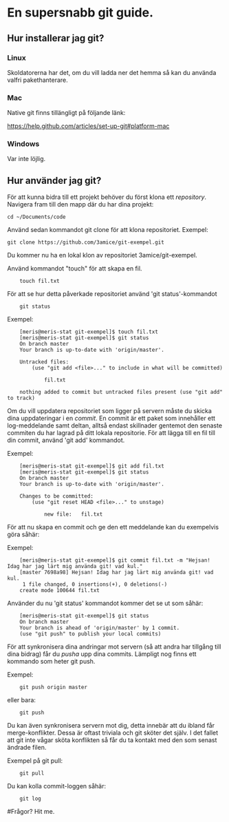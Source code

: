 # En supersnabb git guide.

## Hur installerar jag git?

### Linux

Skoldatorerna har det, om du vill ladda ner det hemma så kan du använda valfri pakethanterare.

### Mac

Native git finns tillängligt på följande länk:

https://help.github.com/articles/set-up-git#platform-mac

### Windows

Var inte löjlig.

## Hur använder jag git?

För att kunna bidra till ett projekt behöver du först klona ett *repository*.
Navigera fram till den mapp där du har dina projekt:

    cd ~/Documents/code

Använd sedan kommandot git clone för att klona repositoriet.
Exempel:

    git clone https://github.com/3amice/git-exempel.git

Du kommer nu ha en lokal klon av repositoriet 3amice/git-exempel.

Använd kommandot "touch" för att skapa en fil.

		touch fil.txt

För att se hur detta påverkade repositoriet använd 'git status'-kommandot

		git status

Exempel:

		[meris@meris-stat git-exempel]$ touch fil.txt
		[meris@meris-stat git-exempel]$ git status
		On branch master
		Your branch is up-to-date with 'origin/master'.

		Untracked files:
			(use "git add <file>..." to include in what will be committed)

				fil.txt

		nothing added to commit but untracked files present (use "git add" to track)

Om du vill uppdatera repositoriet som ligger på servern måste du skicka
dina uppdateringar i en *commit*.
En commit är ett paket som innehåller ett log-meddelande samt deltan, alltså endast skillnader
gentemot den senaste commiten du har lagrad på ditt lokala repositorie.
För att lägga till en fil till din commit, använd 'git add' kommandot.

Exempel:

		[meris@meris-stat git-exempel]$ git add fil.txt 
		[meris@meris-stat git-exempel]$ git status
		On branch master
		Your branch is up-to-date with 'origin/master'.

		Changes to be committed:
			(use "git reset HEAD <file>..." to unstage)

				new file:   fil.txt

För att nu skapa en commit och ge den ett meddelande kan du exempelvis göra såhär:

Exempel:

		[meris@meris-stat git-exempel]$ git commit fil.txt -m "Hejsan! Idag har jag lärt mig använda git! vad kul."
		[master 7698a98] Hejsan! Idag har jag lärt mig använda git! vad kul.
		 1 file changed, 0 insertions(+), 0 deletions(-)
		create mode 100644 fil.txt

Använder du nu 'git status' kommandot kommer det se ut som såhär:

		[meris@meris-stat git-exempel]$ git status
		On branch master
		Your branch is ahead of 'origin/master' by 1 commit.
		(use "git push" to publish your local commits)

För att synkronisera dina andringar mot servern (så att andra har tillgång till dina bidrag) får du *pusha* upp dina commits.
Lämpligt nog finns ett kommando som heter git push.

Exempel:

		git push origin master

eller bara:

		git push

Du kan även synkronisera servern mot dig, detta innebär att du ibland får merge-konflikter.
Dessa är oftast triviala och git sköter det själv. I det fallet att git inte vågar sköta konflikten
så får du ta kontakt med den som senast ändrade filen.

Exempel på git pull:

		git pull

Du kan kolla commit-loggen såhär:

		git log
	
#Frågor? Hit me.

